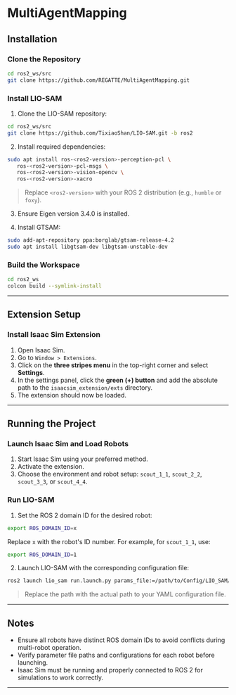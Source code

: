 # MultiAgentMapping

## Installation

### Clone the Repository
```bash
cd ros2_ws/src
git clone https://github.com/REGATTE/MultiAgentMapping.git
```

### Install LIO-SAM

1. Clone the LIO-SAM repository:
```bash
cd ros2_ws/src
git clone https://github.com/TixiaoShan/LIO-SAM.git -b ros2
```

2. Install required dependencies:
```bash
sudo apt install ros-<ros2-version>-perception-pcl \
   ros-<ros2-version>-pcl-msgs \
   ros-<ros2-version>-vision-opencv \
   ros-<ros2-version>-xacro
```
> Replace `<ros2-version>` with your ROS 2 distribution (e.g., `humble` or `foxy`).

3. Ensure Eigen version 3.4.0 is installed.

4. Install GTSAM:
```bash
sudo add-apt-repository ppa:borglab/gtsam-release-4.2
sudo apt install libgtsam-dev libgtsam-unstable-dev
```

### Build the Workspace
```bash
cd ros2_ws
colcon build --symlink-install
```

---

## Extension Setup

### Install Isaac Sim Extension
1. Open Isaac Sim.
2. Go to `Window > Extensions`.
3. Click on the **three stripes menu** in the top-right corner and select **Settings**.
4. In the settings panel, click the **green (+) button** and add the absolute path to the `isaacsim_extension/exts` directory.
5. The extension should now be loaded.

---

## Running the Project

### Launch Isaac Sim and Load Robots
1. Start Isaac Sim using your preferred method.
2. Activate the extension.
3. Choose the environment and robot setup: `scout_1_1`, `scout_2_2`, `scout_3_3`, or `scout_4_4`.

### Run LIO-SAM
1. Set the ROS 2 domain ID for the desired robot:
```bash
export ROS_DOMAIN_ID=x
```
Replace `x` with the robot's ID number. For example, for `scout_1_1`, use:
```bash
export ROS_DOMAIN_ID=1
```

2. Launch LIO-SAM with the corresponding configuration file:
```bash
ros2 launch lio_sam run.launch.py params_file:=/path/to/Config/LIO_SAM/scout_1_1.yaml
```
> Replace the path with the actual path to your YAML configuration file.

---

## Notes
- Ensure all robots have distinct ROS domain IDs to avoid conflicts during multi-robot operation.
- Verify parameter file paths and configurations for each robot before launching.
- Isaac Sim must be running and properly connected to ROS 2 for simulations to work correctly.

---
